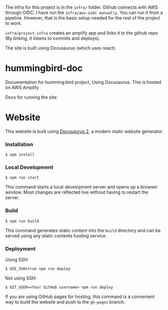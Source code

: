 The infra for this project is in the `infra/` folder. Github connects with AWS through OIDC. I have run the `infra/aws-oidc manually`. You can run it from a pipeline.
However, that is the basic setup needed for the rest of the project to work.

`infra/project-infra` creates an amplify app and links it to the github repo (By linking, it listens to commits and deploys).

The site is built using Docusaurus (which uses react).

# hummingbird-doc
Documentation for humming:bird project, Using Docusaurus. This is hosted on AWS Amplify

Docs for running the site:
# Website

This website is built using [Docusaurus 2](https://docusaurus.io/), a modern static website generator.

### Installation

```
$ npm install
```

### Local Development

```
$ npm run start
```

This command starts a local development server and opens up a browser window. Most changes are reflected live without having to restart the server.

### Build

```
$ npm run build
```

This command generates static content into the `build` directory and can be served using any static contents hosting service.

### Deployment

Using SSH:

```
$ USE_SSH=true npm run deploy
```

Not using SSH:

```
$ GIT_USER=<Your GitHub username> npm run deploy
```

If you are using GitHub pages for hosting, this command is a convenient way to build the website and push to the `gh-pages` branch.